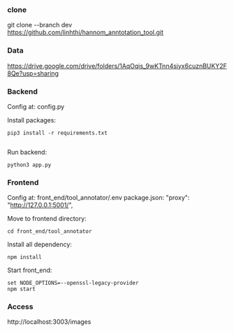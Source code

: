 ### clone

git clone --branch dev https://github.com/linhthi/hannom_anntotation_tool.git

### Data

https://drive.google.com/drive/folders/1AqOqis_9wKTnn4siyx6cuznBUKY2F8Qe?usp=sharing

### Backend

Config at: config.py

Install packages:

```
pip3 install -r requirements.txt
```

```bat

```

Run backend:

```
python3 app.py
```

### Frontend

Config at: front_end/tool_annotator/.env
package.json: "proxy": "http://127.0.0.1:5001/",

Move to frontend directory:

```
cd front_end/tool_annotator
```

Install all dependency:

```
npm install
```

Start front_end:

```
set NODE_OPTIONS=--openssl-legacy-provider
npm start
```

### Access

http://localhost:3003/images
